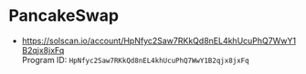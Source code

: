 # PancakeSwap

- https://solscan.io/account/HpNfyc2Saw7RKkQd8nEL4khUcuPhQ7WwY1B2qjx8jxFq  
  Program ID: `HpNfyc2Saw7RKkQd8nEL4khUcuPhQ7WwY1B2qjx8jxFq`
